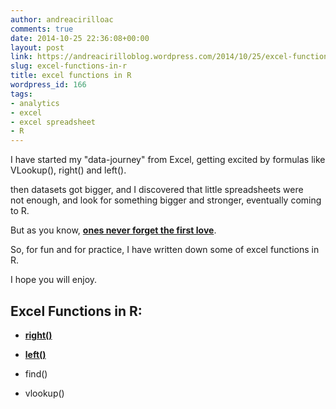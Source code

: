```yaml
---
author: andreacirilloac
comments: true
date: 2014-10-25 22:36:08+00:00
layout: post
link: https://andreacirilloblog.wordpress.com/2014/10/25/excel-functions-in-r/
slug: excel-functions-in-r
title: excel functions in R
wordpress_id: 166
tags:
- analytics
- excel
- excel spreadsheet
- R
---
```


I have started my "data-journey" from Excel, getting excited by formulas like VLookup(), right() and left().







then datasets got bigger, and I discovered that little spreadsheets were not enough, and look for something bigger and stronger, eventually coming to R.







But as you know, **[ones never forget the first love](http://youtu.be/KAImMLplrPI)**.







So, for fun and for practice, I have written down some of excel functions in R.







I hope you will enjoy.







## Excel Functions in R:








	
  * **[right()](http://andreacirilloblog.wordpress.com/2014/10/27/excel-right-function-in-r/)**



	
  * [**left()**](http://andreacirilloblog.wordpress.com/2014/10/27/excel-left-function-in-r/)



	
  * find()



	
  * vlookup()


